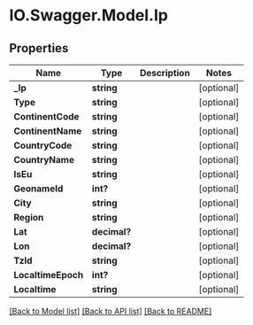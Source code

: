 # IO.Swagger.Model.Ip
## Properties

Name | Type | Description | Notes
------------ | ------------- | ------------- | -------------
**_Ip** | **string** |  | [optional] 
**Type** | **string** |  | [optional] 
**ContinentCode** | **string** |  | [optional] 
**ContinentName** | **string** |  | [optional] 
**CountryCode** | **string** |  | [optional] 
**CountryName** | **string** |  | [optional] 
**IsEu** | **string** |  | [optional] 
**GeonameId** | **int?** |  | [optional] 
**City** | **string** |  | [optional] 
**Region** | **string** |  | [optional] 
**Lat** | **decimal?** |  | [optional] 
**Lon** | **decimal?** |  | [optional] 
**TzId** | **string** |  | [optional] 
**LocaltimeEpoch** | **int?** |  | [optional] 
**Localtime** | **string** |  | [optional] 

[[Back to Model list]](../README.md#documentation-for-models) [[Back to API list]](../README.md#documentation-for-api-endpoints) [[Back to README]](../README.md)

